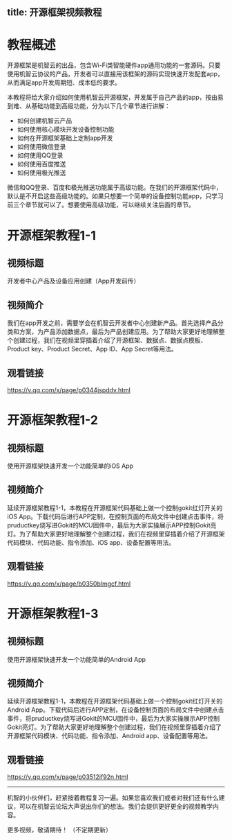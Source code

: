 title: 开源框架视频教程
---

# 教程概述
开源框架是机智云的出品，包含Wi-Fi类智能硬件app通用功能的一套源码。只要使用机智云协议的产品，开发者可以直接用该框架的源码实现快速开发配套app，从而满足app开发周期短、成本低的要求。

本教程将给大家介绍如何使用机智云开源框架，开发属于自己产品的app，按由易到难、从基础功能到高级功能，分为以下几个章节进行讲解：
- 如何创建机智云产品
- 如何使用核心模块开发设备控制功能
- 如何在开源框架基础上定制app开发
- 如何使用微信登录
- 如何使用QQ登录
- 如何使用百度推送
- 如何使用极光推送

微信和QQ登录、百度和极光推送功能属于高级功能。在我们的开源框架代码中，默认是不开启这些高级功能的。如果只想要一个简单的设备控制功能app，只学习前三个章节就可以了。想要使用高级功能，可以继续关注后面的章节。


# 开源框架教程1-1
## 视频标题

开发者中心产品及设备应用创建（App开发前传）

## 视频简介
我们在app开发之前，需要学会在机智云开发者中心创建新产品。首先选择产品分类和方案，为产品添加数据点，最后为产品创建应用。为了帮助大家更好地理解整个创建过程，我们在视频里穿插着介绍了开源框架、数据点、数据点模板、Product key、Product Secret、App ID、App Secret等用法。

## 观看链接
https://v.qq.com/x/page/p0344jspddv.html

# 开源框架教程1-2

## 视频标题
使用开源框架快速开发一个功能简单的iOS App

## 视频简介
延续开源框架教程1-1，本教程在开源框架代码基础上做一个控制gokit红灯开关的iOS App。下载代码后进行APP定制，在控制页面的布局文件中创建点击事件，将pruductkey烧写进Gokit的MCU固件中，最后为大家实操展示APP控制Gokit亮灯。为了帮助大家更好地理解整个创建过程，我们在视频里穿插着介绍了开源框架代码模块、代码功能、指令添加、iOS app、设备配置等用法。

## 观看链接
https://v.qq.com/x/page/b0350blmgcf.html



# 开源框架教程1-3
## 视频标题
使用开源框架快速开发一个功能简单的Android App

## 视频简介
延续开源框架教程1-1，本教程在开源框架代码基础上做一个控制gokit红灯开关的Android App。下载代码后进行APP定制，在设备控制页面的布局文件中创建点击事件，将pruductkey烧写进Gokit的MCU固件中，最后为大家实操展示APP控制Gokit亮灯。为了帮助大家更好地理解整个创建过程，我们在视频里穿插着介绍了开源框架代码模块、代码功能、指令添加、Android app、设备配置等用法。

## 观看链接
https://v.qq.com/x/page/p03512if92n.html

---
机智的小伙伴们，赶紧按着教程复习一遍。如果您喜欢我们或者对我们还有什么建议，可以在机智云论坛大声说出你们的想法。我们会提供更好更全的视频教学内容。

更多视频，敬请期待！
（不定期更新）


